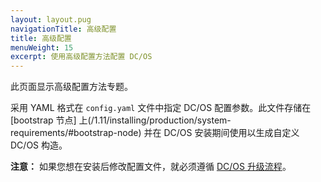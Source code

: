 ```yaml
---
layout: layout.pug
navigationTitle: 高级配置
title: 高级配置
menuWeight: 15
excerpt: 使用高级配置方法配置 DC/OS
---
```


此页面显示高级配置方法专题。

采用 YAML 格式在 `config.yaml` 文件中指定 DC/OS 配置参数。此文件存储在 [bootstrap 节点] 上(/1.11/installing/production/system-requirements/#bootstrap-node) 并在 DC/OS 安装期间使用以生成自定义 DC/OS 构造。

**注意：** 如果您想在安装后修改配置文件，就必须遵循 [DC/OS 升级流程](/zh/1.11/installing/production/upgrading/)。

